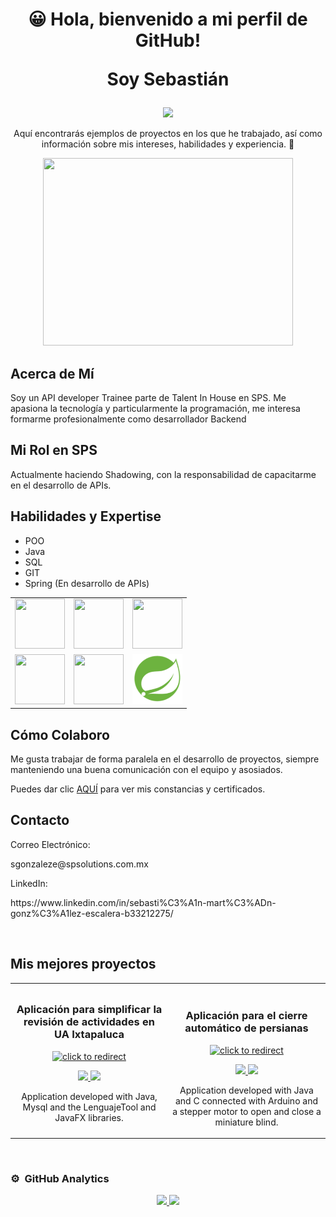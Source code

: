 <div align="center">
<h1>&#128512 Hola, bienvenido a mi perfil de GitHub! <p>Soy Sebastián</p></h1>
<img width="40px" src="https://raw.githubusercontent.com/iampavangandhi/iampavangandhi/master/gifs/Hi.gif"> 
<p>Aquí encontrarás ejemplos de proyectos en los que he trabajado, así como información sobre mis intereses, habilidades y experiencia. &#128188</p>


<img src="https://cdn.sanity.io/images/ordgikwe/production/a830c5182852e35bcd0dc07b90122f07ecd15f48-700x525.gif?w=700&h=525&auto=format" width="400" height="300"/>
</div>

## Acerca de Mí

<p>Soy un API developer Trainee parte de Talent In House en SPS. Me apasiona la tecnología y particularmente la programación, me interesa formarme profesionalmente como desarrollador Backend</p>

## Mi Rol en SPS
Actualmente haciendo Shadowing, con la responsabilidad de capacitarme en el desarrollo de APIs.

## Habilidades y Expertise

- POO
- Java
- SQL
- GIT
- Spring (En desarrollo de APIs)

<table border="0">
    <tr>
        <td><img src="https://chuidiang.org/images/9/9a/JAVA.png" width="80" height="80"/></td>
        <td><img src="https://cdn-icons-png.flaticon.com/512/4492/4492311.png" width="80" height="80"/></td>
        <td><img src="https://git-scm.com/images/logos/downloads/Git-Icon-1788C.png" width="80" height="80"/></td>
    </tr>
    <tr>
        <td><img src="https://upload.wikimedia.org/wikipedia/commons/thumb/9/9c/IntelliJ_IDEA_Icon.svg/800px-IntelliJ_IDEA_Icon.svg.png" width="80" height="80"/></td>
        <td><img src="https://maven.apache.org/images/maven-logo-white-on-black.png" width="80" height="80"/></td>
        <td><img src="https://raw.githubusercontent.com/github/explore/8ab0be27a8c97992e4930e630e2d68ba8d819183/topics/spring/spring.png" width="80" height="80"/></td>
    </tr>
</table>

## Cómo Colaboro
<p>Me gusta trabajar de forma paralela en el desarrollo de proyectos, siempre manteniendo una buena comunicación con el equipo y asosiados.</p>

<p>Puedes dar clic <a href="https://mega.nz/folder/cz5HnLYQ#oWe8Qg9C9G-ieaY5RMzBlw">AQUÍ</a> para ver mis constancias y certificados.</p>

## Contacto
<p>Correo Electrónico:</p> 
<p>sgonzaleze@spsolutions.com.mx</p>
<p>LinkedIn:</p> 
<p>https://www.linkedin.com/in/sebasti%C3%A1n-mart%C3%ADn-gonz%C3%A1lez-escalera-b33212275/</p>

<br>

## Mis mejores proyectos
<table>
<tr>
<td width="50%">
<h3 align="center">Aplicación para simplificar la revisión de actividades en UA Ixtapaluca</h3>
<div align="center">
<a href="https://github.com/SebastianGonzalez216/AppUdemex" target="_blank"><img src="appudemex.png" width="400" height="300" alt="click to redirect"></a>
<p>
<a href="https://github.com/SebastianGonzalez216/AppUdemex" target="_blank">
<img src="https://img.shields.io/badge/CODE-ff9?style=for-the-badge&logo=github&logoColor=black">
</a>
<a href="https://www.youtube.com/watch?v=ni_N4FWahhI&ab_channel=Sebasti%C3%A1nMart%C3%ADnGonz%C3%A1lezEscalera" target="_blank">
<img src="https://img.shields.io/badge/-Youtube-green?style=for-the-badge&color=fbfc40">
</a>
</p>
<p>Application developed with Java, Mysql and the LenguajeTool and JavaFX libraries.</p>
</div>
                                                                                      
</td>

<td width="50%">
               <br>
<h3 align="center">Aplicación para el cierre automático de persianas</h3>
<div align="center">                                       
<a href="https://github.com/SebastianGonzalez216/AutomaticBlinds" target="_blank"><img src="persiana.png" width="400" height="300" alt="click to redirect"></a>
<br>
<p>
<a href="https://github.com/SebastianGonzalez216/AutomaticBlinds" target="_blank">
<img src="https://img.shields.io/badge/CODE-80ffaa?style=for-the-badge&logo=github&logoColor=black">
</a>
<a href="https://www.youtube.com/watch?v=oem5PcgoukY&ab_channel=Sebasti%C3%A1nMart%C3%ADnGonz%C3%A1lezEscalera" target="_blank">
<img src="https://img.shields.io/badge/-Youtube-green?style=for-the-badge&color=3fFD7f">
</a>
</p>
</p>Application developed with Java and C connected with Arduino and a stepper motor to open and close a miniature blind.</p>
</div>                                                             
</table>                                                                                 
</div>
<br>

### ⚙️ &nbsp;GitHub Analytics

<p align="center">
<a href="https://github.com/SebastianGonzalez216">
  <img height="180em" src="https://github-readme-stats-eight-theta.vercel.app/api?username=SebastianGonzalez216&show_icons=true&theme=algolia&include_all_commits=true&count_private=true"/>
  <img height="180em" src="https://github-readme-stats-eight-theta.vercel.app/api/top-langs/?username=SebastianGonzalez216&layout=compact&langs_count=8&theme=algolia"/>
</a>
</p>
